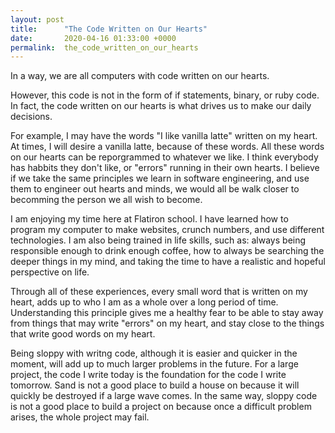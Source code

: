 ```yaml
---
layout: post
title:      "The Code Written on Our Hearts"
date:       2020-04-16 01:33:00 +0000
permalink:  the_code_written_on_our_hearts
---
```



In a way, we are all computers with code written on our hearts.

However, this code is not in the form of if statements, binary, or ruby code. In fact, the code written on our hearts is what drives us to make our daily decisions.

For example, I may have the words "I like vanilla latte" written on my heart. At times, I will desire a vanilla latte, because of these words. All these words on our hearts can be reporgrammed to whatever we like. I think everybody has habbits they don't like, or "errors" running in their own hearts. I believe if we take the same principles we learn in software engineering, and use them to engineer out hearts and minds, we would all be walk closer to becomming the person we all wish to become.

I am enjoying my time here at Flatiron school. I have learned how to program my computer to make websites, crunch numbers, and use different technologies. I am also being trained in life skills, such as: always being responsible enough to drink enough coffee, how to always be searching the deeper things in my mind, and taking the time to have a realistic and hopeful perspective on life. 

Through all of these experiences, every small word that is written on my heart, adds up to who I am as a whole over a long period of time. Understanding this principle gives me a healthy fear to be able to stay away from things that may write "errors" on my heart, and stay close to the things that write good words on my heart.

Being sloppy with writng code, although it is easier and quicker in the moment, will add up to much larger problems in the future. For a large project, the code I write today is the foundation for the code I write tomorrow. Sand is not a good place to build a house on because it will quickly be destroyed if a large wave comes. In the same way, sloppy code is not a good place to build a project on because once a difficult problem arises, the whole project may fail.


